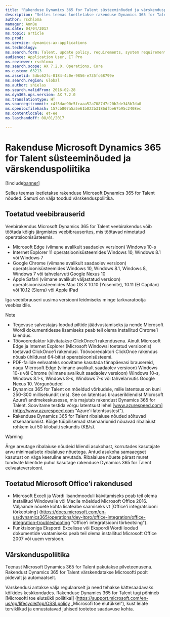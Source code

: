 ```yaml
---
title: "Rakenduse Dynamics 365 for Talent süsteeminõuded ja värskenduspoliitika"
description: "Selles teemas loetletakse rakenduse Dynamics 365 for Talent nõuded. Samuti on välja toodud värskenduspoliitika."
author: rschloma
manager: AnnBe
ms.date: 04/04/2017
ms.topic: article
ms.prod: 
ms.service: dynamics-ax-applications
ms.technology: 
ms.search.form: Talent, update policy, requirements, system requirements
audience: Application User, IT Pro
ms.reviewer: rschloma
ms.search.scope: AX 7.2.0, Operations, Core
ms.custom: 63213
ms.assetid: 5dbc62fc-0184-4c0e-9856-e735fc68799e
ms.search.region: Global
ms.author: shielas
ms.search.validFrom: 2016-02-28
ms.dyn365.ops.version: AX 7.2.0
ms.translationtype: HT
ms.sourcegitcommit: c4f5dae90c5fcaaa52a7087d7c20b2de343b7da0
ms.openlocfilehash: 157cb807a5a5e61b022b3186dfbe67b95c2408ec
ms.contentlocale: et-ee
ms.lasthandoff: 08/01/2017

---
```


# <a name="microsoft-dynamics-365-for-talent-system-requirements-and-update-policy"></a>Rakenduse Microsoft Dynamics 365 for Talent süsteeminõuded ja värskenduspoliitika

[!include[banner](includes/banner.md)]


Selles teemas loetletakse rakenduse Microsoft Dynamics 365 for Talent nõuded. Samuti on välja toodud värskenduspoliitika.

## <a name="supported-web-browsers"></a>Toetatud veebibrauserid

Veebirakendus Microsoft Dynamics 365 for Talent veebirakendus võib töötada kõigis järgmistes veebibrauserites, mis töötavad nimetatud operatsioonisüsteemis. 

*   Microsoft Edge (viimane avalikult saadaolev versioon) Windows 10-s
*   Internet Explorer 11 operatsioonisüsteemides Windows 10, Windows 8.1 või Windows 7
*   Google Chrome (viimane avalikult saadaolev versioon) operatsioonisüsteemides Windows 10, Windows 8.1, Windows 8, Windows 7 või tahvelarvuti Google Nexus 10
*   Apple Safari (viimane avalikult väljastatud versioon) operatsioonisüsteemides Mac OS X 10.10 (Yosemite), 10.11 (El Capitan) või 10.12 (Sierra) või Apple iPad

Iga veebibrauseri uusima versiooni leidmiseks minge tarkvaratootja veebisaidile. 

> [!NOTE]
> * Tegevuse salvestajas loodud piltide jäädvustamiseks ja nende Microsoft Wordi dokumentidesse lisamiseks peab teil olema installitud Chrome’i laiendus. 
> * Töövooredaktor käivitatakse ClickOnce’i rakendusena. Ainult Microsoft Edge ja Internet Explorer (Microsoft Windowsi toetatud versioonis) toetavad ClickOnce’i rakendusi. Töövooredaktori ClickOnce rakendus nõuab ühilduvat 64-bitist operatsioonisüsteemi.
> * PDF-failide eelvaateks soovitame kasutada tänapäevasi brausereid, nagu Microsoft Edge (viimane avalikult saadaolev versioon) Windows 10-s või Chrome (viimane avalikult saadaolev versioon) Windows 10-s, Windows 8.1-s, Windows 8-s, Windows 7-s või tahvelarvutis Google Nexus 10.
Võrgunõuded
> * Dynamics 365 for Talent on mõeldud võrkudele, mille latentsus on kuni 250–300 millisekundit (ms). See on latentsus brauserikliendist Microsoft Azure’i andmekeskusesse, mis majutab rakendust Dynamics 365 for Talent. Soovitame testida võrgu latentsust lehel [www.azurespeed.com] (http://www.azurespeed.com "Azure'i latentsustest").
> * Rakenduse Dynamics 365 for Talent ribalaiuse nõuded sõltuvad stsenaariumist. Kõige tüüpilisemad stsenaariumid nõuavad ribalaiust rohkem kui 50 kilobaiti sekundis (KB/s).

> [!WARNING]
> Ärge arvutage ribalaiuse nõudeid kliendi asukohast, korrutades kasutajate arvu minimaalsete ribalaiuse nõuetega. Antud asukoha samaaegset kasutust on väga keeruline arvutada. Ribalaiuse nõuete pärast muret tundvate klientide puhul kasutage rakenduse Dynamics 365 for Talent eelvaateversiooni.

## <a name="supported-microsoft-office-applications"></a>Toetatud Microsoft Office’i rakendused

*   Microsoft Exceli ja Wordi lisandmooduli käivitamiseks peab teil olema installitud Windowsile või Macile mõeldud Microsoft Office 2016. Väljaande nõuete kohta lisateabe saamiseks vt [Office'i integratsiooni tõrkeotsing] (https://docs.microsoft.com/en-us/dynamics365/operations/dev-itpro/office-integration/office-integration-troubleshooting "Office'i integratsiooni tõrkeotsing").
*   Funktsiooniga Ekspordi Excelisse või Ekspordi Wordi loodud dokumentide vaatamiseks peab teil olema installitud Microsoft Office 2007 või uuem versioon.

## <a name="update-policy"></a>Värskenduspoliitika

Teenust Microsoft Dynamics 365 for Talent pakutakse pilveteenusena. Rakendust Dynamics 365 for Talent värskendatakse Microsofti poolt pidevalt ja automaatselt.

Värskendusi antakse välja regulaarselt ja need tehakse kättesaadavaks kõikides keskkondades.  Rakenduse Dynamics 365 for Talent tugi põhineb [Microsofti toe elutsükli poliitikal] (https://support.microsoft.com/en-us/gp/lifecycle#gp/OSSLpolicy „Microsofi toe elutükkel“), kust leiate terviklikud ja ennustatavad juhised tootetoe saadavuse kohta.


